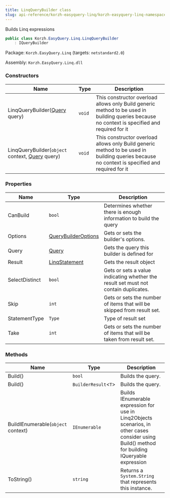 ```yaml
---
title: LinqQueryBuilder class
slug: api-reference/korzh-easyquery-linq/korzh-easyquery-linq-namespace/linqquerybuilder-class
---
```

Builds Linq expressions
```csharp
public class Korzh.EasyQuery.Linq.LinqQueryBuilder
    : IQueryBuilder

```
Package: `Korzh.EasyQuery.Linq` (targets: `netstandard2.0`)

Assembly: `Korzh.EasyQuery.Linq.dll`

### Constructors

| Name | Type | Description | 
| --- | --- | --- | 
| LinqQueryBuilder([Query](/api-reference/korzh-easyquery/korzh-easyquery-namespace/query-class) query) | `void` | This constructor overload allows only Build generic method to be used in building queries because no context is specified and required for it | 
| LinqQueryBuilder(`object` context, [Query](/api-reference/korzh-easyquery/korzh-easyquery-namespace/query-class) query) | `void` | This constructor overload allows only Build generic method to be used in building queries because no context is specified and required for it | 


### Properties

| Name | Type | Description | 
| --- | --- | --- | 
| CanBuild | `bool` | Determines whether there is enough information to build the query | 
| Options | [QueryBuilderOptions](/api-reference/korzh-easyquery/korzh-easyquery-namespace/querybuilderoptions-class) | Gets or sets the builder's options. | 
| Query | [Query](/api-reference/korzh-easyquery/korzh-easyquery-namespace/query-class) | Gets the query this builder is defined for | 
| Result | [LinqStatement](/api-reference/korzh-easyquery-linq/korzh-easyquery-linq-namespace/linqstatement-class) | Gets the result object | 
| SelectDistinct | `bool` | Gets or sets a value indicating whether the result set must not contain duplicates. | 
| Skip | `int` | Gets or sets the number of items that will be skipped from result set. | 
| StatementType | `Type` | Type of result set | 
| Take | `int` | Gets or sets the number of items that will be taken from result set. | 


### Methods

| Name | Type | Description | 
| --- | --- | --- | 
| Build() | `bool` | Builds the query. | 
| Build() | `BuilderResult`&lt;`T`&gt; | Builds the query. | 
| BuildIEnumerable(`object` context) | `IEnumerable` | Builds IEnumerable expression for use in Linq2Objects scenarios, in other cases consider using Build() method for building IQueryable expression | 
| ToString() | `string` | Returns a `System.String` that represents this instance. |